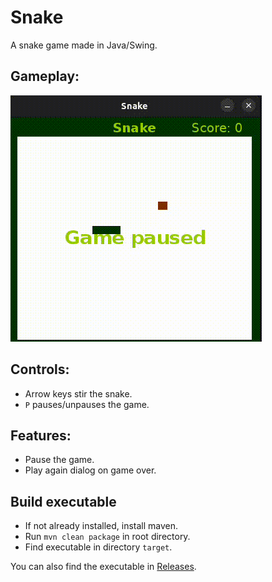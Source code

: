 # Snake
A snake game made in Java/Swing.

## Gameplay:
<img src="https://github.com/lykmast/Snake/blob/main/files/snake.gif">

## Controls:
- Arrow keys stir the snake.
- `P` pauses/unpauses the game.

## Features:
- Pause the game.
- Play again dialog on game over.

## Build executable
- If not already installed, install maven.
- Run `mvn clean package` in root directory.
- Find executable in directory `target`.

You can also find the executable in [Releases](https://github.com/lykmast/Snake/releases).
